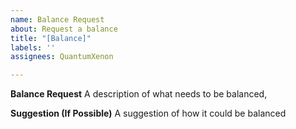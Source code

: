 ```yaml
---
name: Balance Request
about: Request a balance
title: "[Balance]"
labels: ''
assignees: QuantumXenon

---
```


**Balance Request**
A description of what needs to be balanced,

**Suggestion (If Possible)**
A suggestion of how it could be balanced

